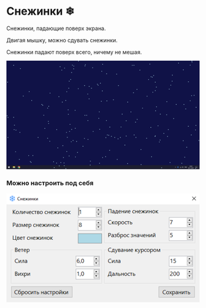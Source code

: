 # Снежинки ❄
Снежинки, падающие поверх экрана. 

Двигая мышку, можно сдувать снежинки.

Снежинки падают поверх всего, ничему не мешая.

![](./docs/screenshot.png)

### Можно настроить под себя
![](./docs/settings.png)
